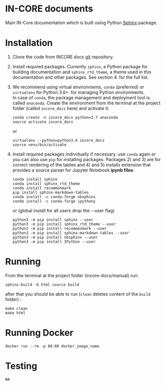 # IN-CORE documents

Main IN-Core documentation which is built using Python [Sphinx](http://www.sphinx-doc.org/en/master/) package.

# Installation

1. Clone the code from INCORE docs [git](https://opensource.ncsa.illinois.edu/bitbucket/scm/incore1/incore-docs.git) 
repository.
2. Install required packages. Currently `sphinx`, a Python package for building documentation and `sphinx_rtd_theme`, 
a theme used in this documentation and other packages. See section 4. for the full list.
3. We recommend using virtual environments, `conda` (preferred) or `virtualenv` for Python 3.6+. 
for managing Python environments.  
In case of `conda`, the package management and deployment tool 
is called `anaconda`. Create the environment from the terminal at the project 
folder (called `incore_docs` here) and activate it:

    ```
    conda create -n incore_docs python=3.7 anaconda
    source activate incore_docs
    ```
    or  
    ```
    virtualenv --python=python3.6 incore_docs
    source venv/bin/activate
    ```
4. Install required packages individually if necessary. use `conda` again or  
you can also use `pip` for installing packages. Packages 2) and 3) are for correct 
rendering of the tables and 4) and 5) installs extension that provides a source parser 
for Jupyter Notebook **ipynb files**:

    ```
    conda install sphinx
    conda install sphinx_rtd_theme
    conda install recommonmark
    pip install sphinx-markdown-tables
    conda install -c conda-forge nbsphinx
    conda install -c conda-forge ipythony
    ```
    or (global install for all users drop the --user flag)
    ```
    python3 -m pip install sphinx --user
    python3 -m pip install sphinx_rtd_theme --user
    python3 -m pip install recommonmark --user
    python3 -m pip install sphinx-markdown-tables --user
    python3 -m pip install nbsphinx --user
    python3 -m pip install IPython --user
    ```   

# Running

From the terminal at the project folder (incore-docs/manual) run: 

```
sphinx-build -b html source build
```

after that you should be able to run (`clean` deletes content of the `build` folder) :

```
make clean
make html
```
   
# Running Docker

```
docker run --rm -p 80:80 docker_image_name   
```      
# Testing
    NA
